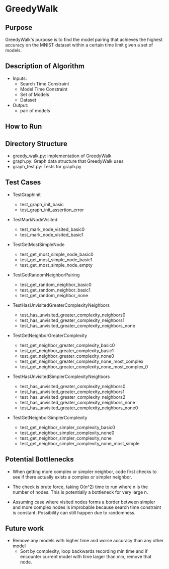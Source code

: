 # GreedyWalk

## Purpose
GreedyWalk's purpose is to find the model pairing that achieves the highest accuracy on the MNIST dataset within a certain time limit given a set of models.

## Description of Algorithm
- Inputs:
    - Search Time Constraint
    - Model Time Constraint
    - Set of Models
    - Dataset
- Output:
    - pair of models
    
## How to Run

## Directory Structure
- greedy_walk.py: implementation of GreedyWalk
- graph.py: Graph data structure that GreedyWalk uses
- graph_test.py: Tests for graph.py

## Test Cases
- TestGraphInit
    - test_graph_init_basic
    - test_graph_init_assertion_error

- TestMarkNodeVisited
    - test_mark_node_visited_basic0
    - test_mark_node_visited_basic1

- TestGetMostSimpleNode
    - test_get_most_simple_node_basic0
    - test_get_most_simple_node_basic1
    - test_get_most_simple_node_empty

- TestGetRandomNeighborPairing
    - test_get_random_neighbor_basic0
    - test_get_random_neighbor_basic1
    - test_get_random_neighbor_none

- TestHasUnvisitedGreaterComplexityNeighbors
    - test_has_unvisited_greater_complexity_neighbors0
    - test_has_unvisited_greater_complexity_neighbors1
    - test_has_unvisited_greater_complexity_neighbors_none

- TestGetNeighborGreaterComplexity
    - test_get_neighbor_greater_complexity_basic0
    - test_get_neighbor_greater_complexity_basic1
    - test_get_neighbor_greater_complexity_none0
    - test_get_neighbor_greater_complexity_none_most_complex
    - test_get_neighbor_greater_complexity_none_most_complex_0

- TestHasUnvisitedSimplerComplexityNeighbors
    - test_has_unvisited_greater_complexity_neighbors0
    - test_has_unvisited_greater_complexity_neighbors1
    - test_has_unvisited_greater_complexity_neighbors2
    - test_has_unvisited_greater_complexity_neighbors_none
    - test_has_unvisited_greater_complexity_neighbors_none0

- TestGetNeighborSimplerComplexity
    - test_get_neighbor_simpler_complexity_basic0
    - test_get_neighbor_simpler_complexity_none0
    - test_get_neighbor_simpler_complexity_none
    - test_get_neighbor_simpler_complexity_none_most_simple

## Potential Bottlenecks
- When getting more complex or simpler neighbor, code first checks to see if there actually exists a complex or simpler neighbor.
- The check is brute force, taking O(n^2) time to run where n is the number of nodes.
This is potentially a bottleneck for very large n.

- Assuming case where visited nodes forms a border between simpler and more complex nodes is improbable because search time constraint is constant. 
Possibility can still happen due to randomness.

## Future work
- Remove any models with higher time and worse accuracy than any other model   
    - Sort by complexity, loop backwards recording min time and if encounter current model with time larger than min, remove that node.